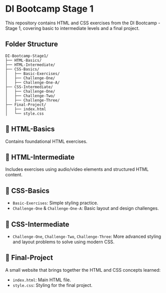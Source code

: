 # DI Bootcamp Stage 1

This repository contains HTML and CSS exercises from the DI Bootcamp - Stage 1, covering basic to intermediate levels and a final project.

## Folder Structure

```
DI-Bootcamp-Stage1/
├── HTML-Basics/
├── HTML-Intermediate/
├── CSS-Basics/
│   ├── Basic-Exercises/
│   ├── Challenge-One/
│   ├── Challenge-One-A/
├── CSS-Intermediate/
│   ├── Challenge-One/
│   ├── Challenge-Two/
│   ├── Challenge-Three/
├── Final-Project/
│   ├── index.html
│   └── style.css
```

## 📁 HTML-Basics

Contains foundational HTML exercises.

## 📁 HTML-Intermediate

Includes exercises using audio/video elements and structured HTML content.

## 📁 CSS-Basics

- `Basic-Exercises`: Simple styling practice.
- `Challenge-One` & `Challenge-One-A`: Basic layout and design challenges.

## 📁 CSS-Intermediate

- `Challenge-One`, `Challenge-Two`, `Challenge-Three`: More advanced styling and layout problems to solve using modern CSS.

## 📁 Final-Project

A small website that brings together the HTML and CSS concepts learned:

- `index.html`: Main HTML file.
- `style.css`: Styling for the final project.
